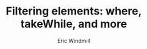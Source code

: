 ---
title: "Filtering elements: where, takeWhile, and more"
author: "Eric Windmill"
category: "Dart"
subSection: "Iterables, Iterators, and Collections"
tags:
    - dart
    - indexOf
    - any
    - every
    - iterables
---